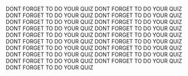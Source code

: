DONT FORGET TO DO YOUR QUIZ
DONT FORGET TO DO YOUR QUIZ
DONT FORGET TO DO YOUR QUIZ
DONT FORGET TO DO YOUR QUIZ
DONT FORGET TO DO YOUR QUIZ
DONT FORGET TO DO YOUR QUIZ
DONT FORGET TO DO YOUR QUIZ
DONT FORGET TO DO YOUR QUIZ
DONT FORGET TO DO YOUR QUIZ
DONT FORGET TO DO YOUR QUIZ
DONT FORGET TO DO YOUR QUIZ
DONT FORGET TO DO YOUR QUIZ
DONT FORGET TO DO YOUR QUIZ
DONT FORGET TO DO YOUR QUIZ
DONT FORGET TO DO YOUR QUIZ
DONT FORGET TO DO YOUR QUIZ
DONT FORGET TO DO YOUR QUIZ
DONT FORGET TO DO YOUR QUIZ
DONT FORGET TO DO YOUR QUIZ

